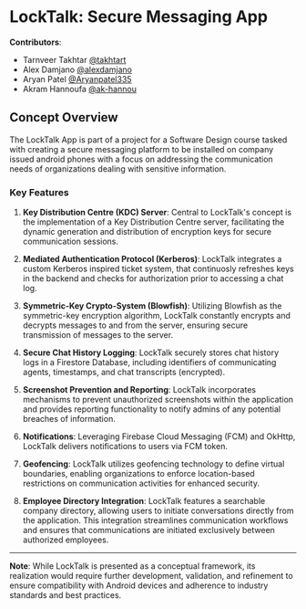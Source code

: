 # LockTalk: Secure Messaging App

**Contributors**:
- Tarnveer Takhtar [@takhtart](https://github.com/takhtart)
- Alex Damjano [@alexdamjano](https://github.com/alexdamjano)
- Aryan Patel [@Aryanpatel335](https://github.com/Aryanpatel335)
- Akram Hannoufa [@ak-hannou](https://github.com/ak-hannou)

## Concept Overview

The LockTalk App is part of a project for a Software Design course tasked with creating a secure messaging platform to be installed on company issued android phones with a focus on addressing the communication needs of organizations dealing with sensitive information.

### Key Features

1. **Key Distribution Centre (KDC) Server**: Central to LockTalk's concept is the implementation of a Key Distribution Centre server, facilitating the dynamic generation and distribution of encryption keys for secure communication sessions.

2. **Mediated Authentication Protocol (Kerberos)**: LockTalk integrates a custom Kerberos inspired ticket system, that continuosly refreshes keys in the backend and checks for authorization prior to accessing a chat log.

3. **Symmetric-Key Crypto-System (Blowfish)**: Utilizing Blowfish as the symmetric-key encryption algorithm, LockTalk constantly encrypts and decrypts messages to and from the server, ensuring secure transmission of messages to the server.

4. **Secure Chat History Logging**: LockTalk securely stores chat history logs in a Firestore Database, including identifiers of communicating agents, timestamps, and chat transcripts (encrypted).

5. **Screenshot Prevention and Reporting**: LockTalk incorporates mechanisms to prevent unauthorized screenshots within the application and provides reporting functionality to notify admins of any potential breaches of information.

6. **Notifications**: Leveraging Firebase Cloud Messaging (FCM) and OkHttp, LockTalk delivers notifications to users via FCM token.

7. **Geofencing**: LockTalk utilizes geofencing technology to define virtual boundaries, enabling organizations to enforce location-based restrictions on communication activities for enhanced security.

8. **Employee Directory Integration**: LockTalk features a searchable company directory, allowing users to initiate conversations directly from the application. This integration streamlines communication workflows and ensures that communications are initiated exclusively between authorized employees.

---

**Note**: While LockTalk is presented as a conceptual framework, its realization would require further development, validation, and refinement to ensure compatibility with Android devices and adherence to industry standards and best practices.
